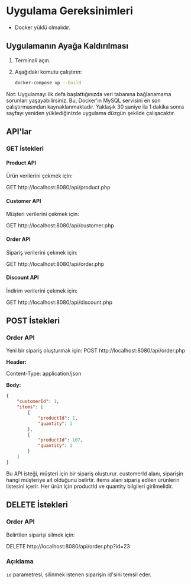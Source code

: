 # Uygulama Gereksinimleri

- Docker yüklü olmalıdır.

## Uygulamanın Ayağa Kaldırılması

1. Terminali açın.
2. Aşağıdaki komutu çalıştırın:

   ```bash
   docker-compose up --build

Not: Uygulamayı ilk defa başlattığınızda veri tabanına bağlanamama sorunları yaşayabilirsiniz. Bu, Docker’ın MySQL servisini en son çalıştırmasından kaynaklanmaktadır. Yaklaşık 30 saniye ila 1 dakika sonra sayfayı yeniden yüklediğinizde uygulama düzgün şekilde çalışacaktır.


## API'lar
### GET İstekleri
#### Product API

Ürün verilerini çekmek için:

GET http://localhost:8080/api/product.php


#### Customer API

Müşteri verilerini çekmek için:

GET http://localhost:8080/api/customer.php

#### Order API
Sipariş verilerini çekmek için:

GET http://localhost:8080/api/order.php

#### Discount API
İndirim verilerini çekmek için:

GET http://localhost:8080/api/discount.php


## POST İstekleri

### Order API

Yeni bir sipariş oluşturmak için:
POST http://localhost:8080/api/order.php

**Header:**

Content-Type: application/json

**Body:**
```json
{
    "customerId": 1,
    "items": [
        {
            "productId": 1,
            "quantity": 1
        },
        {
            "productId": 107,
            "quantity": 1
        }
    ]
}
```

Bu API isteği, müşteri için bir sipariş oluşturur. customerId alanı, siparişin hangi müşteriye ait olduğunu belirtir. items alanı sipariş edilen ürünlerin listesini içerir. Her ürün için productId ve quantity bilgileri girilmelidir.



## DELETE İstekleri

### Order API
Belirtilen siparişi silmek için:

DELETE http://localhost:8080/api/order.php?id=23


### Açıklama
`id` parametresi, silinmek istenen siparişin id'sini temsil eder. 







